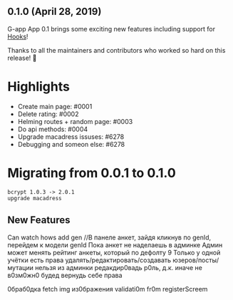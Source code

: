  ## 0.1.0 (April 28, 2019)

G-app App 0.1 brings some exciting new features including support for [Hooks](https://hooks-intro.html)!

Thanks to all the maintainers and contributors who worked so hard on this release! :tada:

# Highlights

- Create main page: #0001
- Delete rating: #0002
- Helming routes + random page: #0003
- Do api methods: #0004
- Upgrade macadress issuses: #6278
- Debugging and someon else: #6278

# Migrating from 0.0.1 to 0.1.0

	bcrypt 1.0.3 -> 2.0.1
	upgrade macadress

## New Features

Can watch hows add gen
//В панеле анкет, зайдя кликнув по genId, перейдем к модели genId
Пока анкет не наделаешь в админке
Админ может менять рейтинг анкеты, который по дефолту 9
Только у одной учётки есть права удалять/редактировать/создавать юзеров/посты/мутации 
	нельзя из админки редакдир0вадь р0ль, д.к. иначе не в0зм0жн0 будед вернудь себе права

0браб0дка fetch img из0бражения
validati0m
fr0m registerScreem
